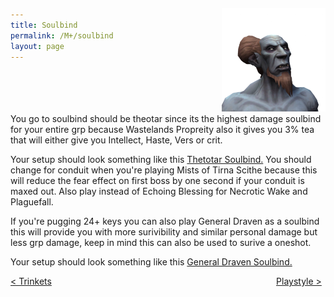 ```yaml
---
title: Soulbind
permalink: /M+/soulbind
layout: page
---
```


<div style="display: block;width: 33%; margin-left: auto;margin-top:-20%;">
<img src="/assets/img/theotar.png" alt="">
</div>
You go to soulbind should be theotar since its the highest damage soulbind for your entire grp because Wastelands Propreity also it gives you 3% tea that will either give you Intellect, Haste, Vers or crit.

Your setup should look something like this [Thetotar Soulbind.](https://www.wowhead.com/soulbind-calc/venthyr/theotar-the-mad-duke/paladin/Awa-774CBS1ECBUtdAgSBTD0CCUwEAgiFStjCDUsqgg) You should change 
<a href="https://www.wowhead.com/spell=339316/echoing-blessings" data-wowhead="spell=339316"></a> for 
<a href="https://www.wowhead.com/spell=339124/pure-concentration" data-wowhead="spell=339124"></a> conduit when you're playing Mists of Tirna Scithe because this will reduce the fear effect on first boss by one second if your conduit is maxed out. Also play
<a href="https://www.wowhead.com/spell=339292/wrench-evil" data-wowhead="spell=339292"></a> instead of Echoing Blessing for Necrotic Wake and Plaguefall.

If you're pugging 24+ keys you can also play General Draven as a soulbind this will provide you with more surivibility and similar personal damage but less grp damage, keep in mind this can also be used to surive a oneshot.

Your setup should look something like this [General Draven Soulbind.](https://www.wowhead.com/soulbind-calc/venthyr/general-draven/paladin/AwaWb5YCFS1ECCUtdAgSBTD0CCUwEAghBStjCA)

<div>
<div style="text-align:left;display: inline-block;width: 49%;">
<a href="/M+/trinkets"> < Trinkets</a>
</div>
<div style="text-align:right;display: inline-block;width: 49%;">
<a href="/M+/playstyle"> Playstyle ></a>
</div>
</div>
